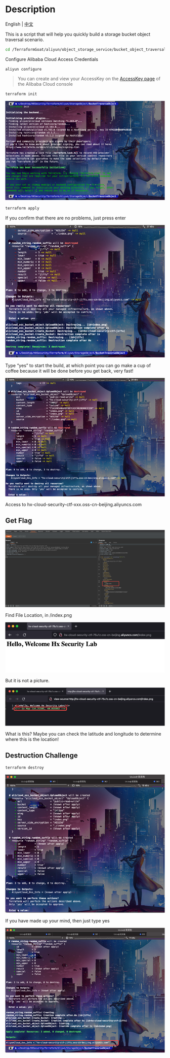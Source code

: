# Description

English | [中文](./README_CN.md)

This is a script that will help you quickly build a storage bucket object traversal scenario.

```bash
cd /TerraformGoat/aliyun/object_storage_service/bucket_object_traversal/
```

Configure Alibaba Cloud Access Credentials

```shell
aliyun configure
```

> You can create and view your AccessKey on the [AccessKey page](https://ram.console.aliyun.com/manage/ak) of the Alibaba Cloud console

```BASH
terraform init
```

![image-20220420183822046](../../../images/UzJuMarkDownImage20220420183822046_1.png)

```bash
terraform apply
```

If you confirm that there are no problems, just press enter

![image-20220420184331190](../../../images/UzJuMarkDownImage20220420184734125_6.png)

Type “yes” to start the build, at which point you can go make a cup of coffee because it will be done before you get back, very fast!

![image-20220420184456968](../../../images/UzJuMarkDownImage20220420184708033_5.png)

Access to hx-cloud-security-ctf-xxx.oss-cn-beijing.aliyuncs.com

## Get Flag

![image-20220425122303981](../../../images/UzJuMarkDownImageimage-20220425122303981.png)

Find File Location, in /index.png

![image-20220425122323577](../../../images/UzJuMarkDownImageimage-20220425122323577.png)

But it is not a picture.

![image-20220425122347527](../../../images/UzJuMarkDownImageimage-20220425122347527.png)

What is this? Maybe you can check the latitude and longitude to determine where this is the location!

## Destruction Challenge

```bash
terraform destroy
```

![image-20220420184708033](../../../images/UzJuMarkDownImage20220420184331190_3.png)

If you have made up your mind, then just type yes

![image-20220420184734125](../../../images/UzJuMarkDownImage20220420184456968_4.png)
